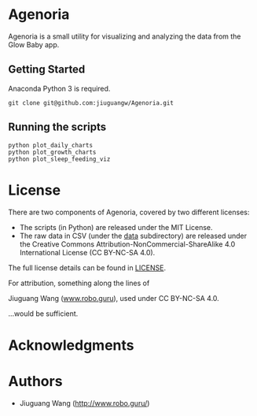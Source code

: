 # Agenoria

Agenoria is a small utility for visualizing and analyzing the data from the Glow Baby app.

## Getting Started

Anaconda Python 3 is required.

```
git clone git@github.com:jiuguangw/Agenoria.git

```

## Running the scripts
```
python plot_daily_charts
python plot_growth_charts
python plot_sleep_feeding_viz

```

# License

There are two components of Agenoria, covered by two different licenses:

- The scripts (in Python) are released under the MIT License.
- The raw data in CSV (under the [data](data) subdirectory) are released under the Creative Commons Attribution-NonCommercial-ShareAlike 4.0 International License (CC BY-NC-SA 4.0).

The full license details can be found in [LICENSE](LICENSE).

For attribution, something along the lines of

Jiuguang Wang (www.robo.guru), used under CC BY-NC-SA 4.0.

...would be sufficient.

# Acknowledgments

# Authors

* Jiuguang Wang (http://www.robo.guru/)
